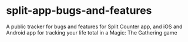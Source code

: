 # split-app-bugs-and-features
A public tracker for bugs and features for Split Counter app, and iOS and Android app for tracking your life total in a Magic: The Gathering game
